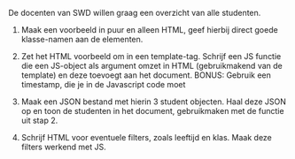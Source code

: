 De docenten van SWD willen graag een overzicht van alle studenten.

1. Maak een voorbeeld in puur en alleen HTML, geef hierbij direct goede klasse-namen aan de elementen.

2. Zet het HTML voorbeeld om in een template-tag. Schrijf een JS functie die een JS-object als argument omzet in HTML (gebruikmakend van de template) en deze toevoegt aan het document.
BONUS: Gebruik een timestamp, die je in de Javascript code moet

3. Maak een JSON bestand met hierin 3 student objecten. Haal deze JSON op en toon de studenten in het document, gebruikmaken met de functie uit stap 2.

5. Schrijf HTML voor eventuele filters, zoals leeftijd en klas. Maak deze filters werkend met JS. 